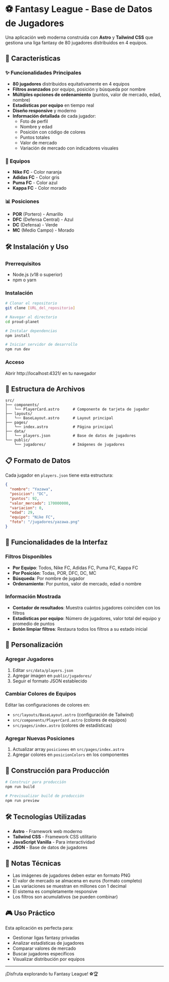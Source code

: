 # ⚽ Fantasy League - Base de Datos de Jugadores

Una aplicación web moderna construida con **Astro** y **Tailwind CSS** que gestiona una liga fantasy de 80 jugadores distribuidos en 4 equipos.

## 🚀 Características

### ✨ Funcionalidades Principales
- **80 jugadores** distribuidos equitativamente en 4 equipos
- **Filtros avanzados** por equipo, posición y búsqueda por nombre
- **Múltiples opciones de ordenamiento** (puntos, valor de mercado, edad, nombre)
- **Estadísticas por equipo** en tiempo real
- **Diseño responsive** y moderno
- **Información detallada** de cada jugador:
  - Foto de perfil
  - Nombre y edad
  - Posición con código de colores
  - Puntos totales
  - Valor de mercado
  - Variación de mercado con indicadores visuales

### 🎨 Equipos
- **Nike FC** - Color naranja
- **Adidas FC** - Color gris
- **Puma FC** - Color azul  
- **Kappa FC** - Color morado

### 📊 Posiciones
- **POR** (Portero) - Amarillo
- **DFC** (Defensa Central) - Azul
- **DC** (Defensa) - Verde
- **MC** (Medio Campo) - Morado

## 🛠️ Instalación y Uso

### Prerrequisitos
- Node.js (v18 o superior)
- npm o yarn

### Instalación
```bash
# Clonar el repositorio
git clone [URL_del_repositorio]

# Navegar al directorio
cd proud-planet

# Instalar dependencias
npm install

# Iniciar servidor de desarrollo
npm run dev
```

### Acceso
Abrir http://localhost:4321/ en tu navegador

## 📁 Estructura de Archivos

```
src/
├── components/
│   └── PlayerCard.astro      # Componente de tarjeta de jugador
├── layouts/
│   └── BaseLayout.astro      # Layout principal
├── pages/
│   └── index.astro           # Página principal
├── data/
│   └── players.json          # Base de datos de jugadores
└── public/
    └── jugadores/            # Imágenes de jugadores
```

## 📋 Formato de Datos

Cada jugador en `players.json` tiene esta estructura:

```json
{
  "nombre": "Yazawa",
  "posicion": "DC", 
  "puntos": 92,
  "valor_mercado": 170000000,
  "variacion": 0,
  "edad": 29,
  "equipo": "Nike FC",
  "foto": "/jugadores/yazawa.png"
}
```

## 🎯 Funcionalidades de la Interfaz

### Filtros Disponibles
- **Por Equipo**: Todos, Nike FC, Adidas FC, Puma FC, Kappa FC
- **Por Posición**: Todas, POR, DFC, DC, MC
- **Búsqueda**: Por nombre de jugador
- **Ordenamiento**: Por puntos, valor de mercado, edad o nombre

### Información Mostrada
- **Contador de resultados**: Muestra cuántos jugadores coinciden con los filtros
- **Estadísticas por equipo**: Número de jugadores, valor total del equipo y promedio de puntos
- **Botón limpiar filtros**: Restaura todos los filtros a su estado inicial

## 🔧 Personalización

### Agregar Jugadores
1. Editar `src/data/players.json`
2. Agregar imagen en `public/jugadores/`
3. Seguir el formato JSON establecido

### Cambiar Colores de Equipos
Editar las configuraciones de colores en:
- `src/layouts/BaseLayout.astro` (configuración de Tailwind)
- `src/components/PlayerCard.astro` (colores de equipos)
- `src/pages/index.astro` (colores de estadísticas)

### Agregar Nuevas Posiciones
1. Actualizar array `posiciones` en `src/pages/index.astro`
2. Agregar colores en `posicionColors` en los componentes

## 🚀 Construcción para Producción

```bash
# Construir para producción
npm run build

# Previsualizar build de producción
npm run preview
```

## 🛠️ Tecnologías Utilizadas

- **Astro** - Framework web moderno
- **Tailwind CSS** - Framework CSS utilitario
- **JavaScript Vanilla** - Para interactividad
- **JSON** - Base de datos de jugadores

## 📝 Notas Técnicas

- Las imágenes de jugadores deben estar en formato PNG
- El valor de mercado se almacena en euros (formato completo)
- Las variaciones se muestran en millones con 1 decimal
- El sistema es completamente responsive
- Los filtros son acumulativos (se pueden combinar)

## 🎮 Uso Práctico

Esta aplicación es perfecta para:
- Gestionar ligas fantasy privadas
- Analizar estadísticas de jugadores
- Comparar valores de mercado
- Buscar jugadores específicos
- Visualizar distribución por equipos

---

¡Disfruta explorando tu Fantasy League! ⚽🏆

